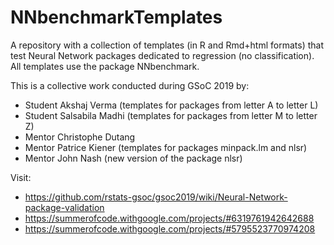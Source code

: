 # NNbenchmarkTemplates
A repository with a collection of templates (in R and Rmd+html formats) that test Neural Network packages dedicated to regression (no classification). All templates use the package NNbenchmark.

This is a collective work conducted during GSoC 2019 by:
- Student Akshaj Verma  (templates for packages from letter A to letter L)
- Student Salsabila Madhi (templates for packages from letter M to letter Z)
- Mentor Christophe Dutang
- Mentor Patrice Kiener (templates for packages minpack.lm and nlsr)
- Mentor John Nash (new version of the package nlsr)

Visit: 
- https://github.com/rstats-gsoc/gsoc2019/wiki/Neural-Network-package-validation
- https://summerofcode.withgoogle.com/projects/#6319761942642688
- https://summerofcode.withgoogle.com/projects/#5795523770974208


